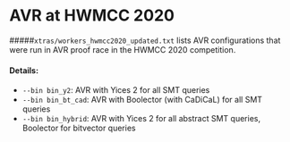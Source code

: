 # AVR at HWMCC 2020


#####```xtras/workers_hwmcc2020_updated.txt``` lists AVR configurations that were run in AVR proof race in the HWMCC 2020 competition.

#### Details:

- ```--bin bin_y2```: AVR with Yices 2 for all SMT queries
- ```--bin bin_bt_cad```: AVR with Boolector (with CaDiCaL) for all SMT queries
- ```--bin bin_hybrid```: AVR with Yices 2 for all abstract SMT queries, Boolector for bitvector queries
